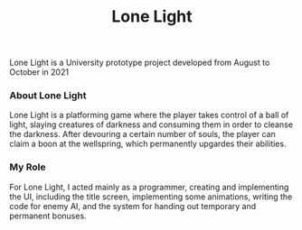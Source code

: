 ﻿---
layout: project
title: Lone Light
year: 2021
genre: Platformer
roles: Programmer
featureimage: /assets/images/projects/lonelight.jpg
animatedimage: /assets/images/projects/lonelight.jpg
galleryimages:
  - /assets/images/projects/lonelight1.jpg
  - /assets/images/projects/lonelight.jpg
  - /assets/images/projects/lonelight2.jpg
  - /assets/images/projects/lonelight3.jpg
  - /assets/images/projects/lonelight4.jpg
  - /assets/images/projects/lonelight5.jpg
  - /assets/images/projects/lonelight6.jpg
team:
  - Faye Miravalles
  - Jason Do
  - James Greenwood
  - Kelvin Fu
---

Lone Light is a University prototype project developed from August to October in 2021

### About Lone Light
Lone Light is a platforming game where the player takes control of a ball of light, slaying creatures of darkness and consuming them in order to cleanse the darkness. After devouring a certain number of souls, the player can claim a boon at the wellspring, which permanently upgardes their abilities.

### My Role
For Lone Light, I acted mainly as a programmer, creating and implementing the UI, including the title screen, implementing some animations, writing the code for enemy AI, and the system for handing out temporary and permanent bonuses.
